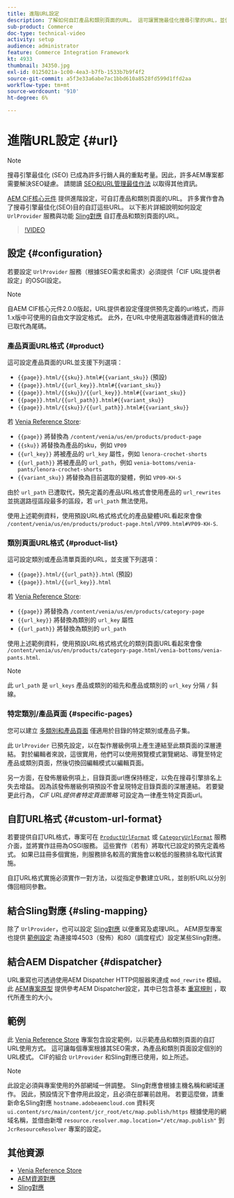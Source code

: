 ```yaml
---
title: 進階URL設定
description: 了解如何自訂產品和類別頁面的URL。 這可讓實施最佳化搜尋引擎的URL，並促進探索。
sub-product: Commerce
doc-type: technical-video
activity: setup
audience: administrator
feature: Commerce Integration Framework
kt: 4933
thumbnail: 34350.jpg
exl-id: 0125021a-1c00-4ea3-b7fb-1533b7b9f4f2
source-git-commit: a5f3e33a6abe7ac1bbd610a8528fd599d1ffd2aa
workflow-type: tm+mt
source-wordcount: '910'
ht-degree: 6%

---
```


# 進階URL設定 {#url}

>[!NOTE]
>
>搜尋引擎最佳化 (SEO) 已成為許多行銷人員的重點考量。因此，許多AEM專案都需要解決SEO疑慮。 請閱讀 [SEO和URL管理最佳作法](https://experienceleague.adobe.com/docs/experience-manager-65/managing/managing-further-reference/seo-and-url-management.html) 以取得其他資訊。

[AEM CIF核心元件](https://github.com/adobe/aem-core-cif-components) 提供進階設定，可自訂產品和類別頁面的URL。 許多實作會為了搜尋引擎最佳化(SEO)目的自訂這些URL。 以下影片詳細說明如何設定 `UrlProvider` 服務與功能 [Sling對應](https://sling.apache.org/documentation/the-sling-engine/mappings-for-resource-resolution.html) 自訂產品和類別頁面的URL。

>[!VIDEO](https://video.tv.adobe.com/v/34350/?quality=12)

## 設定 {#configuration}

若要設定 `UrlProvider` 服務（根據SEO需求和需求）必須提供「CIF URL提供者設定」的OSGI設定。

>[!NOTE]
>
>自AEM CIF核心元件2.0.0版起，URL提供者設定僅提供預先定義的url格式，而非1.x版中可使用的自由文字設定格式。 此外，在URL中使用選取器傳遞資料的做法已取代為尾碼。

### 產品頁面URL格式 {#product}

這可設定產品頁面的URL並支援下列選項：

* `{{page}}.html/{{sku}}.html#{{variant_sku}}` (預設)
* `{{page}}.html/{{url_key}}.html#{{variant_sku}}`
* `{{page}}.html/{{sku}}/{{url_key}}.html#{{variant_sku}}`
* `{{page}}.html/{{url_path}}.html#{{variant_sku}}`
* `{{page}}.html/{{sku}}/{{url_path}}.html#{{variant_sku}}`

若 [Venia Reference Store](https://github.com/adobe/aem-cif-guides-venia):

* `{{page}}` 將替換為 `/content/venia/us/en/products/product-page`
* `{{sku}}` 將替換為產品的sku，例如 `VP09`
* `{{url_key}}` 將被產品的 `url_key` 屬性，例如 `lenora-crochet-shorts`
* `{{url_path}}` 將被產品的 `url_path`，例如 `venia-bottoms/venia-pants/lenora-crochet-shorts`
* `{{variant_sku}}` 將替換為目前選取的變體，例如 `VP09-KH-S`

由於 `url_path` 已遭取代，預先定義的產品URL格式會使用產品的 `url_rewrites` 並挑選路徑區段最多的區段，若 `url_path` 無法使用。

使用上述範例資料，使用預設URL格式格式化的產品變體URL看起來會像 `/content/venia/us/en/products/product-page.html/VP09.html#VP09-KH-S`.

### 類別頁面URL格式 {#product-list}

這可設定類別或產品清單頁面的URL，並支援下列選項：

* `{{page}}.html/{{url_path}}.html` (預設)
* `{{page}}.html/{{url_key}}.html`

若 [Venia Reference Store](https://github.com/adobe/aem-cif-guides-venia):

* `{{page}}` 將替換為 `/content/venia/us/en/products/category-page`
* `{{url_key}}` 將替換為類別的 `url_key` 屬性
* `{{url_path}}` 將替換為類別的 `url_path`

使用上述範例資料，使用預設URL格式格式化的類別頁面URL看起來會像 `/content/venia/us/en/products/category-page.html/venia-bottoms/venia-pants.html`.

>[!NOTE]
> 
>此 `url_path` 是 `url_keys` 產品或類別的祖先和產品或類別的 `url_key` 分隔 `/` 斜線。

### 特定類別/產品頁面 {#specific-pages}

您可以建立 [多類別和產品頁面](multi-template-usage.md) 僅適用於目錄的特定類別或產品子集。

此 `UrlProvider` 已預先設定，以在製作層級例項上產生連結至此類頁面的深層連結。 對於編輯者來說，這很實用，他們可以使用預覽模式瀏覽網站、導覽至特定產品或類別頁面，然後切換回編輯模式以編輯頁面。

另一方面，在發佈層級例項上，目錄頁面url應保持穩定，以免在搜尋引擎排名上失去增益。 因為該發佈層級例項預設不會呈現特定目錄頁面的深層連結。 若要變更此行為， _CIF URL提供者特定頁面策略_ 可設定為一律產生特定頁面url。

## 自訂URL格式 {#custom-url-format}

若要提供自訂URL格式，專案可在 [`ProductUrlFormat`](https://javadoc.io/doc/com.adobe.commerce.cif/core-cif-components-core/latest/com/adobe/cq/commerce/core/components/services/urls/ProductUrlFormat.html) 或 [`CategoryUrlFormat`](https://javadoc.io/doc/com.adobe.commerce.cif/core-cif-components-core/latest/com/adobe/cq/commerce/core/components/services/urls/CategoryUrlFormat.html) 服務介面，並將實作註冊為OSGI服務。 這些實作（若有）將取代已設定的預先定義格式。 如果已註冊多個實施，則服務排名較高的實施會以較低的服務排名取代該實施。

自訂URL格式實施必須實作一對方法，以從指定參數建立URL，並剖析URL以分別傳回相同參數。

## 結合Sling對應 {#sling-mapping}

除了 `UrlProvider`，也可以設定 [Sling對應](https://sling.apache.org/documentation/the-sling-engine/mappings-for-resource-resolution.html) 以便重寫及處理URL。 AEM原型專案也提供 [範例設定](https://github.com/adobe/aem-cif-project-archetype/tree/master/src/main/archetype/samplecontent/src/main/content/jcr_root/etc/map.publish) 為連接埠4503（發佈）和80（調度程式）設定某些Sling對應。

## 結合AEM Dispatcher {#dispatcher}

URL重寫也可透過使用AEM Dispatcher HTTP伺服器來達成 `mod_rewrite` 模組。 此 [AEM專案原型](https://github.com/adobe/aem-project-archetype) 提供參考AEM Dispatcher設定，其中已包含基本 [重寫規則](https://github.com/adobe/aem-project-archetype/tree/master/src/main/archetype/dispatcher.cloud) ，取代所產生的大小。

## 範例

此 [Venia Reference Store](https://github.com/adobe/aem-cif-guides-venia) 專案包含設定範例，以示範產品和類別頁面的自訂URL使用方式。 這可讓每個專案根據其SEO需求，為產品和類別頁面設定個別的URL模式。 CIF的組合 `UrlProvider` 和Sling對應已使用，如上所述。

>[!NOTE]
>
>此設定必須與專案使用的外部網域一併調整。 Sling對應會根據主機名稱和網域運作。 因此，預設情況下會停用此設定，且必須在部署前啟用。 若要這麼做，請重新命名Sling對應 `hostname.adobeaemcloud.com` 資料夾 `ui.content/src/main/content/jcr_root/etc/map.publish/https` 根據使用的網域名稱，並借由新增 `resource.resolver.map.location="/etc/map.publish"` 到 `JcrResourceResolver` 專案的設定。

## 其他資源

* [Venia Reference Store](https://github.com/adobe/aem-cif-guides-venia)
* [AEM資源對應](https://experienceleague.adobe.com/docs/experience-manager-65/deploying/configuring/resource-mapping.html)
* [Sling對應](https://sling.apache.org/documentation/the-sling-engine/mappings-for-resource-resolution.html)

